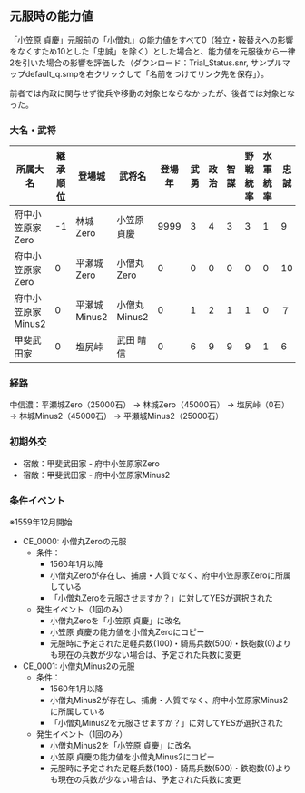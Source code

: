 ## 元服時の能力値

「小笠原 貞慶」元服前の「小僧丸」の能力値をすべて0（独立・鞍替えへの影響をなくすため10とした「忠誠」を除く）とした場合と、能力値を元服後から一律2を引いた場合の影響を評価した（ダウンロード：Trial_Status.snr, サンプルマップdefault_q.smpを右クリックして「名前をつけてリンク先を保存」）。

前者では内政に関与せず徴兵や移動の対象とならなかったが、後者では対象となった。

### 大名・武将
| 所属大名           | 継承順位 | 登場城       | 武将名       | 登場年 | 武勇 | 政治 | 智謀 | 野戦統率 | 水軍統率 | 忠誠 | 野心 | 騎馬兵 | 足軽兵 | 鉄砲 |
| ------------------ | -------- | ------------ | ------------ | ------ | ---- | ---- | ---- | -------- | -------- | ---- | ---- | ------ | ------ | ---- |
| 府中小笠原家Zero   | -1       | 林城Zero     | 小笠原 貞慶  | 9999   | 3    | 4    | 3    | 3        | 1        | 9    | 9    | 100    | 500    | 0    |
| 府中小笠原家Zero   | 0        | 平瀬城Zero   | 小僧丸Zero   | 0      | 0    | 0    | 0    | 0        | 0        | 10   | 0    | 0      | 0      | 0    |
| 府中小笠原家Minus2 | 0        | 平瀬城Minus2 | 小僧丸Minus2 | 0      | 1    | 2    | 1    | 1        | 0        | ７   | ７   | 0      | 0      | 0    |
| 甲斐武田家         | 0        | 塩尻峠       | 武田 晴信    | 0      | 6    | 9    | 9    | 9        | 1        | 6    | 7    | 2000   | 5000   | 0    |

### 経路

中信濃：平瀬城Zero（25000石） $\to$ 林城Zero（45000石） $\to$ 塩尻峠（0石）$\to$ 林城Minus2（45000石） $\to$ 平瀬城Minus2（25000石） 

### 初期外交

- 宿敵：甲斐武田家 - 府中小笠原家Zero
- 宿敵：甲斐武田家 - 府中小笠原家Minus2

### 条件イベント

※1559年12月開始

- CE_0000: 小僧丸Zeroの元服
  - 条件：
    - 1560年1月以降
    - 小僧丸Zeroが存在し、捕虜・人質でなく、府中小笠原家Zeroに所属している
    - 「小僧丸Zeroを元服させますか？」に対してYESが選択された
  - 発生イベント（1回のみ）
    - 小僧丸Zeroを「小笠原 貞慶」に改名
    - 小笠原 貞慶の能力値を小僧丸Zeroにコピー
    - 元服時に予定された足軽兵数(100)・騎馬兵数(500)・鉄砲数(0)よりも現在の兵数が少ない場合は、予定された兵数に変更
- CE_0001: 小僧丸Minus2の元服
  - 条件：
    - 1560年1月以降
    - 小僧丸Minus2が存在し、捕虜・人質でなく、府中小笠原家Minus2に所属している
    - 「小僧丸Minus2を元服させますか？」に対してYESが選択された
  - 発生イベント（1回のみ）
    - 小僧丸Minus2を「小笠原 貞慶」に改名
    - 小笠原 貞慶の能力値を小僧丸Minus2にコピー
    - 元服時に予定された足軽兵数(100)・騎馬兵数(500)・鉄砲数(0)よりも現在の兵数が少ない場合は、予定された兵数に変更
